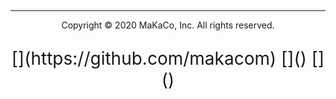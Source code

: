 &nbsp;
<hr />
<!-- Add icon library -->
<script src="https://kit.fontawesome.com/0af1a424a5.js" crossorigin="anonymous"></script>

<p style="text-align: center;">Copyright &copy; 2020 MaKaCo, Inc. All rights reserved.</p>



<p style="text-align: center;font-size: 2em">[<i class="fab fa-github"></i>](https://github.com/makacom)     [<i class="fab fa-twitter"></i>]()     [<i class="fab fa-linkedin-in"></i>]()  </p>
&nbsp;